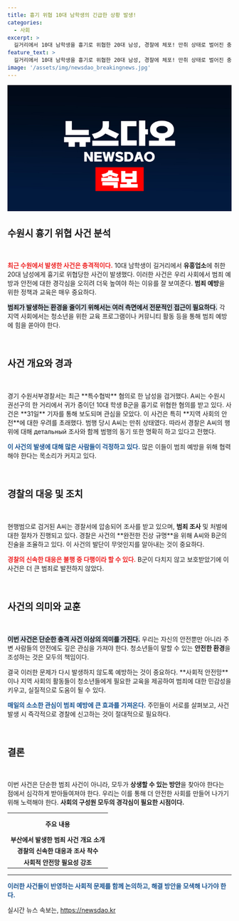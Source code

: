 ```yaml
---
title: 흉기 위협 10대 남학생의 긴급한 상황 발생!
categories:
  - 사회
excerpt: >
  길거리에서 10대 남학생을 흉기로 위협한 20대 남성, 경찰에 체포! 만취 상태로 벌어진 충격 사건의 전말은?
feature_text: >
  길거리에서 10대 남학생을 흉기로 위협한 20대 남성, 경찰에 체포! 만취 상태로 벌어진 충격 사건의 전말은?
image: '/assets/img/newsdao_breakingnews.jpg'
---
```


<p><img src="/assets/img/newsdao_breakingnews.jpg" alt="pcversion 속보" /></p>

<h2 data-ke-size="size26">수원시 흉기 위협 사건 분석</h2>

<p data-ke-size="size16">&nbsp;</p>

<p><b><span style="color: #ee2323;">최근 수원에서 발생한 사건은 충격적이다.</span></b> 10대 남학생이 길거리에서 <strong>유흥업소</strong>에 취한 20대 남성에게 흉기로 위협당한 사건이 발생했다. 이러한 사건은 우리 사회에서 범죄 예방과 안전에 대한 경각심을 오히려 더욱 높여야 하는 이유를 잘 보여준다. <strong>범죄 예방</strong>을 위한 정책과 교육은 매우 중요하다. </p>

<p><b><span style="background-color: #21538527;">범죄가 발생하는 환경을 줄이기 위해서는 여러 측면에서 전문적인 접근이 필요하다.</span></b> 각 지역 사회에서는 청소년을 위한 교육 프로그램이나 커뮤니티 활동 등을 통해 범죄 예방에 힘을 쏟아야 한다.</p>

<p data-ke-size="size16">&nbsp;</p>

<h2 data-ke-size="size26">사건 개요와 경과</h2>

<p data-ke-size="size16">&nbsp;</p>

<p>경기 수원서부경찰서는 최근 **특수협박** 혐의로 한 남성을 검거했다. A씨는 수원시 권선구의 한 거리에서 귀가 중이던 10대 학생 B군을 흉기로 위협한 혐의를 받고 있다. 사건은 **31일** 기자를 통해 보도되며 관심을 모았다. 이 사건은 특히 **지역 사회의 안전**에 대한 우려를 초래했다. 범행 당시 A씨는 만취 상태였다. 따라서 경찰은 A씨의 행위에 대해 детальный 조사와 함께 범행의 동기 또한 명확히 하고 있다고 전했다.</p>

<p><b><span style="color: #1a5490;">이 사건의 발생에 대해 많은 사람들이 걱정하고 있다.</span></b> 많은 이들이 범죄 예방을 위해 협력해야 한다는 목소리가 커지고 있다.</p>

<p data-ke-size="size16">&nbsp;</p>

<h2 data-ke-size="size26">경찰의 대응 및 조치</h2>

<p data-ke-size="size16">&nbsp;</p>

<p>현행범으로 검거된 A씨는 경찰서에 압송되어 조사를 받고 있으며, <b>범죄 조사</b> 및 처벌에 대한 절차가 진행되고 있다. 경찰은 사건의 **완전한 진상 규명**을 위해 A씨와 B군의 진술을 조율하고 있다. 이 사건의 발단이 무엇인지를 알아내는 것이 중요하다.</p>

<p><b><span style="color: #ee2323;">경찰의 신속한 대응은 불행 중 다행이라 할 수 있다.</span></b> B군이 다치지 않고 보호받았기에 이 사건은 더 큰 범죄로 발전하지 않았다.</p>

<p data-ke-size="size16">&nbsp;</p>

<h2 data-ke-size="size26">사건의 의미와 교훈</h2>

<p data-ke-size="size16">&nbsp;</p>

<p><b><span style="background-color: #21538527;">이번 사건은 단순한 충격 사건 이상의 의미를 가진다.</span></b> 우리는 자신의 안전뿐만 아니라 주변 사람들의 안전에도 깊은 관심을 가져야 한다. 청소년들이 말할 수 있는 <strong>안전한 환경</strong>을 조성하는 것은 모두의 책임이다. </p>

<p>결국 이러한 문제가 다시 발생하지 않도록 예방하는 것이 중요하다. **사회적 안전망**이나 지역 사회의 활동들이 청소년들에게 필요한 교육을 제공하여 범죄에 대한 민감성을 키우고, 실질적으로 도움이 될 수 있다.</p>

<p><b><span style="color: #1a5490;">매일의 소소한 관심이 범죄 예방에 큰 효과를 가져온다.</span></b> 주민들이 서로를 살펴보고, 사건 발생 시 즉각적으로 경찰에 신고하는 것이 절대적으로 필요하다.</p>

<p data-ke-size="size16">&nbsp;</p>

<h2 data-ke-size="size26">결론</h2>

<p data-ke-size="size16">&nbsp;</p>

<p>이번 사건은 단순한 범죄 사건이 아니라, 모두가 <strong>상생할 수 있는 방안</strong>을 찾아야 한다는 점에서 심각하게 받아들여져야 한다. 우리는 이를 통해 더 안전한 사회를 만들어 나가기 위해 노력해야 한다. <b>사회의 구성원 모두의 경각심이 필요한 시점이다.</b> </p>

<table>
  <tr>
    <th style="text-align: center; height: 40px;">주요 내용</th>
  </tr>
  <tr>
    <td style="text-align: center; height: 17px;"><b>부산에서 발생한 범죄 사건 개요 소개</b></td>
  </tr>
  <tr>
    <td style="text-align: center; height: 17px;"><b>경찰의 신속한 대응과 조사 착수</b></td>
  </tr>
  <tr>
    <td style="text-align: center; height: 17px;"><b>사회적 안전망 필요성 강조</b></td>
  </tr>
</table>

<hr/>

<p><b><span style="color: #1a5490;">이러한 사건들이 반영하는 사회적 문제를 함께 논의하고, 해결 방안을 모색해 나가야 한다.</span></b></p>
실시간 뉴스 속보는, <a href="https://newsdao.kr" rel="dofollow">https://newsdao.kr</a>



